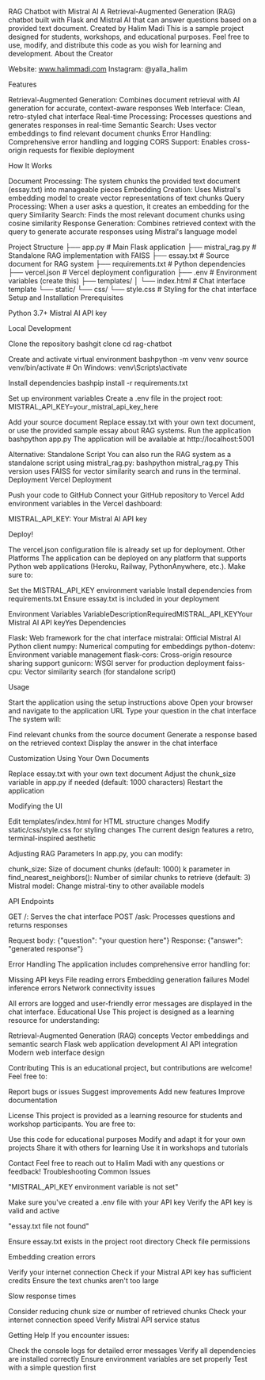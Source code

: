 RAG Chatbot with Mistral AI
A Retrieval-Augmented Generation (RAG) chatbot built with Flask and Mistral AI that can answer questions based on a provided text document.
Created by Halim Madi
This is a sample project designed for students, workshops, and educational purposes. Feel free to use, modify, and distribute this code as you wish for learning and development.
About the Creator

Website: www.halimmadi.com
Instagram: @yalla_halim

Features

Retrieval-Augmented Generation: Combines document retrieval with AI generation for accurate, context-aware responses
Web Interface: Clean, retro-styled chat interface
Real-time Processing: Processes questions and generates responses in real-time
Semantic Search: Uses vector embeddings to find relevant document chunks
Error Handling: Comprehensive error handling and logging
CORS Support: Enables cross-origin requests for flexible deployment

How It Works

Document Processing: The system chunks the provided text document (essay.txt) into manageable pieces
Embedding Creation: Uses Mistral's embedding model to create vector representations of text chunks
Query Processing: When a user asks a question, it creates an embedding for the query
Similarity Search: Finds the most relevant document chunks using cosine similarity
Response Generation: Combines retrieved context with the query to generate accurate responses using Mistral's language model

Project Structure
├── app.py                 # Main Flask application
├── mistral_rag.py        # Standalone RAG implementation with FAISS
├── essay.txt             # Source document for RAG system
├── requirements.txt      # Python dependencies
├── vercel.json          # Vercel deployment configuration
├── .env                 # Environment variables (create this)
├── templates/
│   └── index.html       # Chat interface template
└── static/
    └── css/
        └── style.css    # Styling for the chat interface
Setup and Installation
Prerequisites

Python 3.7+
Mistral AI API key

Local Development

Clone the repository
bashgit clone <repository-url>
cd rag-chatbot

Create and activate virtual environment
bashpython -m venv venv
source venv/bin/activate  # On Windows: venv\Scripts\activate

Install dependencies
bashpip install -r requirements.txt

Set up environment variables
Create a .env file in the project root:
MISTRAL_API_KEY=your_mistral_api_key_here

Add your source document
Replace essay.txt with your own text document, or use the provided sample essay about RAG systems.
Run the application
bashpython app.py
The application will be available at http://localhost:5001

Alternative: Standalone Script
You can also run the RAG system as a standalone script using mistral_rag.py:
bashpython mistral_rag.py
This version uses FAISS for vector similarity search and runs in the terminal.
Deployment
Vercel Deployment

Push your code to GitHub
Connect your GitHub repository to Vercel
Add environment variables in the Vercel dashboard:

MISTRAL_API_KEY: Your Mistral AI API key


Deploy!

The vercel.json configuration file is already set up for deployment.
Other Platforms
The application can be deployed on any platform that supports Python web applications (Heroku, Railway, PythonAnywhere, etc.). Make sure to:

Set the MISTRAL_API_KEY environment variable
Install dependencies from requirements.txt
Ensure essay.txt is included in your deployment

Environment Variables
VariableDescriptionRequiredMISTRAL_API_KEYYour Mistral AI API keyYes
Dependencies

Flask: Web framework for the chat interface
mistralai: Official Mistral AI Python client
numpy: Numerical computing for embeddings
python-dotenv: Environment variable management
flask-cors: Cross-origin resource sharing support
gunicorn: WSGI server for production deployment
faiss-cpu: Vector similarity search (for standalone script)

Usage

Start the application using the setup instructions above
Open your browser and navigate to the application URL
Type your question in the chat interface
The system will:

Find relevant chunks from the source document
Generate a response based on the retrieved context
Display the answer in the chat interface



Customization
Using Your Own Documents

Replace essay.txt with your own text document
Adjust the chunk_size variable in app.py if needed (default: 1000 characters)
Restart the application

Modifying the UI

Edit templates/index.html for HTML structure changes
Modify static/css/style.css for styling changes
The current design features a retro, terminal-inspired aesthetic

Adjusting RAG Parameters
In app.py, you can modify:

chunk_size: Size of document chunks (default: 1000)
k parameter in find_nearest_neighbors(): Number of similar chunks to retrieve (default: 3)
Mistral model: Change mistral-tiny to other available models

API Endpoints

GET /: Serves the chat interface
POST /ask: Processes questions and returns responses

Request body: {"question": "your question here"}
Response: {"answer": "generated response"}



Error Handling
The application includes comprehensive error handling for:

Missing API keys
File reading errors
Embedding generation failures
Model inference errors
Network connectivity issues

All errors are logged and user-friendly error messages are displayed in the chat interface.
Educational Use
This project is designed as a learning resource for understanding:

Retrieval-Augmented Generation (RAG) concepts
Vector embeddings and semantic search
Flask web application development
AI API integration
Modern web interface design

Contributing
This is an educational project, but contributions are welcome! Feel free to:

Report bugs or issues
Suggest improvements
Add new features
Improve documentation

License
This project is provided as a learning resource for students and workshop participants. You are free to:

Use this code for educational purposes
Modify and adapt it for your own projects
Share it with others for learning
Use it in workshops and tutorials

Contact
Feel free to reach out to Halim Madi with any questions or feedback!
Troubleshooting
Common Issues

"MISTRAL_API_KEY environment variable is not set"

Make sure you've created a .env file with your API key
Verify the API key is valid and active


"essay.txt file not found"

Ensure essay.txt exists in the project root directory
Check file permissions


Embedding creation errors

Verify your internet connection
Check if your Mistral API key has sufficient credits
Ensure the text chunks aren't too large


Slow response times

Consider reducing chunk size or number of retrieved chunks
Check your internet connection speed
Verify Mistral API service status



Getting Help
If you encounter issues:

Check the console logs for detailed error messages
Verify all dependencies are installed correctly
Ensure environment variables are set properly
Test with a simple question first
